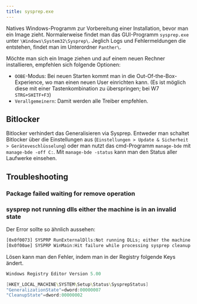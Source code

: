 ```yaml
---
title: sysprep.exe
---
```

Natives Windows-Programm zur Vorbereitung einer Installation, bevor man ein Image zieht. Normalerweise findet man das GUI-Programm `sysprep.exe` unter `\Windows\System32\Sysprep\`.
Jeglich Logs und Fehlermeldungen die entstehen, findet man im Unterordner `Panther\`.

Möchte man sich ein Image ziehen und auf einem neuen Rechner installieren, empfehlen sich folgende Optionen:

- `OOBE`-Modus: Bei neuen Starten kommt man in die Out-Of-the-Box-Experience, wo man einen neuen User einrichten kann. (Es ist möglich diese mit einer Tastenkombination zu überspringen; bei W7 `STRG+SHITF+F3`)
- `Verallgemeinern`: Damit werden alle Treiber empfehlen.

## Bitlocker
Bitlocker verhindert das Generalisieren via Sysprep. Entweder man schaltet Bitlocker über die Einstellungen
aus (`Einstellungen > Update & Sicherheit > Geräteveschlüsselung`) oder 
man nutzt das cmd-Programm `manage-bde` mit `manage-bde -off C:`. Mit `manage-bde -status`
kann man den Status aller Laufwerke einsehen.

## Troubleshooting

### Package <Package-Name> failed waiting for remove operation

### sysprep not running dlls either the machine is in an invalid state
Der Error sollte so ähnlich aussehen:
```cmd
[0x0f0073] SYSPRP RunExternalDlls:Not running DLLs; either the machine is in an invalid state or we couldn't update the recorded state, dwRet= 1f 
[0x0f00ae] SYSPRP WinMain:Hit failure while processing sysprep cleanup external providers; hr = 0x8007001f
```
Lösen kann man den Fehler, indem man in der Registry folgende Keys ändert.
```powershell
Windows Registry Editor Version 5.00

[HKEY_LOCAL_MACHINE\SYSTEM\Setup\Status\SysprepStatus]
"GeneralizationState"=dword:00000007
"CleanupState"=dword:00000002
```
